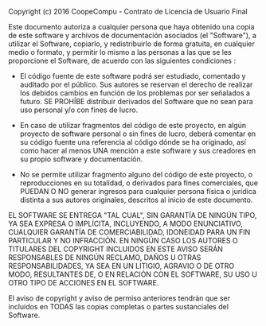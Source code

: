 Copyright (c) 2016 CoopeCompu - Contrato de Licencia de Usuario Final

Este documento autoriza a cualquier persona que haya obtenido una copia de este software y archivos de documentación asociados (el "Software"), a utilizar el Software, copiarlo, y redistribuirlo de forma gratuita, en cualquier medio o formato, y permitir lo mismo a las personas a las que se les proporcione el Software, de acuerdo con las siguientes condiciones :

* El código fuente de este software podrá ser estudiado, comentado y auditado por el público. Sus autores se reservan el derecho de realizar los debidos cambios en función de los problemas por ser señalados a futuro. SE PROHÍBE distribuir derivados del Software que no sean para uso personal y/o con fines de lucro.

* En caso de utilizar fragmentos del código de este proyecto, en algún proyecto de software personal o sin fines de lucro, deberá comentar en su código fuente una referencia al código dónde se ha originado, así como hacer al menos UNA mención a este software y sus creadores en su propio software y documentación.

* No se permite utilizar fragmento alguno del código de este proyecto, o reproducciones en su totalidad, o derivados para fines comerciales, que PUEDAN O NO generar ingresos para cualquier persona física o jurídica distinta a sus autores originales, descritos al inicio de este documento.

EL SOFTWARE SE ENTREGA "TAL CUAL", SIN GARANTÍA DE NINGÚN TIPO, YA SEA EXPRESA O IMPLÍCITA, INCLUYENDO, A MODO ENUNCIATIVO, CUALQUIER GARANTÍA DE COMERCIABILIDAD, IDONEIDAD PARA UN FIN PARTICULAR Y NO INFRACCIÓN. EN NINGÚN CASO LOS AUTORES O TITULARES DEL COPYRIGHT INCLUIDOS EN ESTE AVISO SERÁN RESPONSABLES DE NINGÚN RECLAMO, DAÑOS U OTRAS RESPONSABILIDADES, YA SEA EN UN LITIGIO, AGRAVIO O DE OTRO MODO, RESULTANTES DE, O EN RELACIÓN CON EL SOFTWARE, SU USO U OTRO TIPO DE ACCIONES EN EL SOFTWARE.

El aviso de copyright y aviso de permiso anteriores tendrán que ser incluidos en TODAS
las copias completas o partes sustanciales del Software.

